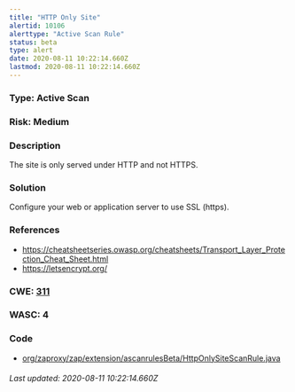 ```yaml
---
title: "HTTP Only Site"
alertid: 10106
alerttype: "Active Scan Rule"
status: beta
type: alert
date: 2020-08-11 10:22:14.660Z
lastmod: 2020-08-11 10:22:14.660Z
---
```

### Type: Active Scan

### Risk: Medium

### Description

The site is only served under HTTP and not HTTPS.

### Solution

Configure your web or application server to use SSL (https).

### References

* https://cheatsheetseries.owasp.org/cheatsheets/Transport_Layer_Protection_Cheat_Sheet.html
* https://letsencrypt.org/

### CWE: [311](https://cwe.mitre.org/data/definitions/311.html)

### WASC:  4

### Code

 * [org/zaproxy/zap/extension/ascanrulesBeta/HttpOnlySiteScanRule.java](https://github.com/zaproxy/zap-extensions/blob/master/addOns/ascanrulesBeta/src/main/java/org/zaproxy/zap/extension/ascanrulesBeta/HttpOnlySiteScanRule.java)

###### Last updated: 2020-08-11 10:22:14.660Z
